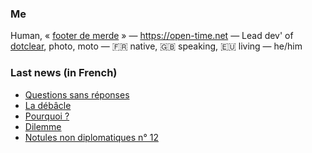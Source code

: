 ### Me

Human, « [footer de merde](https://open-time.net/post/2013/07/17/La-veritable-histoire-du-Footer-de-merde-) » — https://open-time.net — Lead dev' of [dotclear](https://git.dotclear.org/dev/dotclear), photo, moto — 🇫🇷 native, 🇬🇧 speaking, 🇪🇺 living — he/him

### Last news (in French)

<!-- BLOG-POST-LIST:START -->
- [Questions sans réponses](https://open-time.net/post/2022/06/14/Questions-sans-reponses)
- [La débâcle](https://open-time.net/post/2022/06/13/La-debacle)
- [Pourquoi ?](https://open-time.net/post/2022/06/12/Pourquoi)
- [Dilemme](https://open-time.net/post/2022/06/11/Dilemme)
- [Notules non diplomatiques n° 12](https://open-time.net/post/2022/06/10/Notules-non-diplomatiques-n-12)
<!-- BLOG-POST-LIST:END -->
